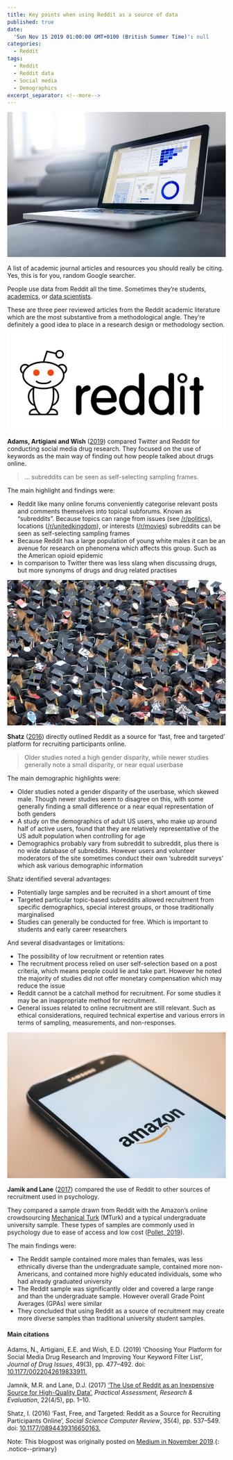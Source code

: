 ```yaml
---
title: Key points when using Reddit as a source of data
published: true
date:
  'Sun Nov 15 2019 01:00:00 GMT+0100 (British Summer Time)': null
categories:
  - Reddit
tags:
  - Reddit
  - Reddit data
  - Social media
  - Demographics
excerpt_separator: <!--more-->
---
```

![](/assets/images/0__1IGIh__ieTi9jOZYa.jpg)

A list of academic journal articles and resources you should really be citing.
Yes, this is for you, random Google searcher.

People use data from Reddit all the time. Sometimes they’re students, [academics](https://medium.com/@naiyanjones/reddit-and-academic-research-aa03f247e310), or [data scientists](https://towardsdatascience.com/a-systematized-literature-review-of-reddit-dd2acbe6ebc4).

These are three peer reviewed articles from the Reddit academic literature which are the most substantive from a methodological angle. They’re definitely a good idea to place in a research design or methodology section.

![](/assets/images/1__6dAXo18vmZ3KiR75TE2XwQ.png)

**Adams, Artigiani and Wish** ([2019](https://journals.sagepub.com/doi/abs/10.1177/0022042619833911)) compared Twitter and Reddit for conducting social media drug research. They focused on the use of keywords as the main way of finding out how people talked about drugs online.

> … subreddits can be seen as self-selecting sampling frames.

The main highlight and findings were:

*   Reddit like many online forums conveniently categorise relevant posts and comments themselves into topical subforums. Known as “subreddits”. Because topics can range from issues (see [/r/politics](https://www.reddit.com/r/politics/)), locations ([/r/unitedkingdom](https://www.reddit.com/r/unitedkingdom/)), or interests ([/r/movies](https://www.reddit.com/r/movies/)) subreddits can be seen as self-selecting sampling frames
*   Because Reddit has a large population of young white males it can be an avenue for research on phenomena which affects this group. Such as the American opioid epidemic
*   In comparison to Twitter there was less slang when discussing drugs, but more synonyms of drugs and drug related practises

![](/assets/images/0__Exgp6zZBuE3mW1vc.jpg)

**Shatz** ([2016](https://journals.sagepub.com/doi/abs/10.1177/0894439316650163?journalCode=ssce)) directly outlined Reddit as a source for ‘fast, free and targeted’ platform for recruiting participants online.

> Older studies noted a high gender disparity, while newer studies generally note a small disparity, or near equal userbase

The main demographic highlights were:

*   Older studies noted a gender disparity of the userbase, which skewed male. Though newer studies seem to disagree on this, with some generally finding a small difference or a near equal representation of both genders
*   A study on the demographics of adult US users, who make up around half of active users, found that they are relatively representative of the US adult population when controlling for age
*   Demographics probably vary from subreddit to subreddit, plus there is no wide database of subreddits. However users and volunteer moderators of the site sometimes conduct their own ‘subreddit surveys’ which ask various demographic information

Shatz identified several advantages:

*   Potentially large samples and be recruited in a short amount of time
*   Targeted particular topic-based subreddits allowed recruitment from specific demographics, special interest groups, or those traditionally marginalised
*   Studies can generally be conducted for free. Which is important to students and early career researchers

And several disadvantages or limitations:

*   The possibility of low recruitment or retention rates
*   The recruitment process relied on user self-selection based on a post criteria, which means people could lie and take part. However he noted the majority of studies did not offer monetary compensation which may reduce the issue
*   Reddit cannot be a catchall method for recruitment. For some studies it may be an inappropriate method for recruitment.
*   General issues related to online recruitment are still relevant. Such as ethical considerations, required technical expertise and various errors in terms of sampling, measurements, and non-responses.

![](/assets/images/0__cf__s0O2Jn8tav3TM.jpg)

**Jamik and Lane** ([2017](https://pareonline.net/getvn.asp?v=22&n=5)) compared the use of Reddit to other sources of recruitment used in psychology.

They compared a sample drawn from Reddit with the Amazon’s online crowdsourcing [Mechanical Turk](https://www.mturk.com/) (MTurk) and a typical undergraduate university sample. These types of samples are commonly used in psychology due to ease of access and low cost ([Pollet, 2019](https://link.springer.com/article/10.1007/s40806-019-00192-2)).

The main findings were:

*   The Reddit sample contained more males than females, was less ethnically diverse than the undergraduate sample, contained more non-Americans, and contained more highly educated individuals, some who had already graduated university
*   The Reddit sample was significantly older and covered a large range and than the undergraduate sample. However overall Grade Point Averages (GPAs) were similar
*   They concluded that using Reddit as a source of recruitment may create more diverse samples than traditional university student samples.

#### Main citations

Adams, N., Artigiani, E.E. and Wish, E.D. (2019) ‘Choosing Your Platform for Social Media Drug Research and Improving Your Keyword Filter List’, _Journal of Drug Issues_, 49(3), pp. 477–492. doi: [10.1177/0022042619833911.](https://journals.sagepub.com/doi/abs/10.1177/0022042619833911)

Jamnik, M.R. and Lane, D.J. (2017) [‘The Use of Reddit as an Inexpensive Source for High-Quality Data’](https://pareonline.net/getvn.asp?v=22&n=5), _Practical Assessment, Research & Evaluation_, 22(4/5), pp. 1–10.

Shatz, I. (2016) ‘Fast, Free, and Targeted: Reddit as a Source for Recruiting Participants Online’, _Social Science Computer Review_, 35(4), pp. 537–549. doi: [10.1177/0894439316650163.](https://journals.sagepub.com/doi/10.1177/0894439316650163)

Note: This blogpost was originally posted on [Medium in November 2019](www.mediun.com/@naiyanjones/key-points-when-using-reddit-as-a-source-of-data-4f943918913f).{: .notice--primary}
